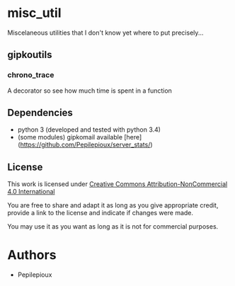 # misc_util
Miscelaneous utilities that I don't know yet where to put precisely...

## gipkoutils

### chrono_trace

A decorator so see how much time is spent in a function


## Dependencies
* python 3 (developed and tested with python 3.4)
* (some modules) gipkomail available [here] (https://github.com/Pepilepioux/server_stats/)


## License
This work is licensed under [Creative Commons Attribution-NonCommercial 4.0 International](https://creativecommons.org/licenses/by-nc/4.0/legalcode)

You are free to share and adapt it as long as you give appropriate credit, provide a link to the license and indicate if changes were made.

You may use it as you want as long as it is not for commercial purposes.

# Authors
* Pepilepioux
